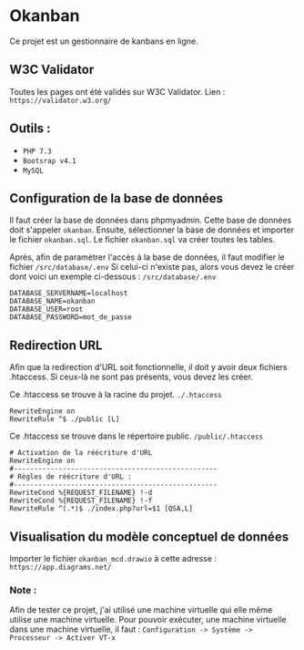 # Okanban

Ce projet est un gestionnaire de kanbans en ligne.

## W3C Validator
Toutes les pages ont été validés sur W3C Validator.
Lien : ```https://validator.w3.org/```

## Outils :
- ```PHP 7.3```
- ```Bootsrap v4.1```
- ```MySQL```

## Configuration de la base de données
Il faut créer la base de données dans phpmyadmin.
Cette base de données doit s'appeler ```okanban```.
Ensuite, sélectionner la base de données et importer le fichier ```okanban.sql```.
Le fichier ```okanban.sql``` va créer toutes les tables.

Après, afin de paramètrer l'accès à la base de données, il faut modifier le fichier ```/src/database/.env```
Si celui-ci n'existe pas, alors vous devez le créer dont voici un exemple ci-dessous :
```/src/database/.env```
```
DATABASE_SERVERNAME=localhost
DATABASE_NAME=okanban
DATABASE_USER=root
DATABASE_PASSWORD=mot_de_passe
```
## Redirection URL
Afin que la redirection d'URL soit fonctionnelle, il doit y avoir deux fichiers .htaccess.
Si ceux-là ne sont pas présents, vous devez les créer.

Ce .htaccess se trouve à la racine du projet.
```./.htaccess```
```
RewriteEngine on
RewriteRule ^$ ./public [L]
```

Ce .htaccess se trouve dans le répertoire public.
```/public/.htaccess```
```
# Activation de la réécriture d'URL
RewriteEngine on
#--------------------------------------------------
# Règles de réécriture d'URL :
#--------------------------------------------------
RewriteCond %{REQUEST_FILENAME} !-d
RewriteCond %{REQUEST_FILENAME} !-f
RewriteRule ^(.*)$ ./index.php?url=$1 [QSA,L]
```

## Visualisation du modèle conceptuel de données
Importer le fichier ```okanban_mcd.drawio``` à cette adresse : ```https://app.diagrams.net/```

### Note :
Afin de tester ce projet, j'ai utilisé une machine virtuelle qui elle même utilise une machine virtuelle. 
Pour pouvoir exécuter, une machine virtuelle dans une machine virtuelle, il faut :
```Configuration -> Système -> Processeur -> Activer VT-x```


